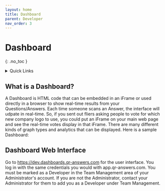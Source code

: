 ```yaml
---
layout: home
title: Dashboard
parent: Developer
nav_order: 3
---
```


<div class="sticky-gotop">
<span class="inline-icon"><i class="fa-solid fa-arrow-up"></i></span>
</div>

# Dashboard
{: .no_toc }

<div class="sticky-gotop">
<span class="inline-icon"><i class="fa-solid fa-arrow-up"></i></span>
</div>
<div class="sticky-right">
<details markdown="block">
  <summary>
    Quick Links
  </summary>
  {: .text-delta }
- Quick Links
{: toc}
</details>
</div>

## What is a Dashboard?

A Dashboard is HTML code that can be embedded in an iFrame or used directly in a browser to show real-time results from your Questions/Answers.  Each time someone scans an Answer, the interface will udpate in real-time.  So, if you sent out fliers asking people to vote for which new company logo to use, you could put an iFrame on your main web page and see the real-time votes display in that iFrame.  There are many different kinds of graph types and analytics that can be displayed.  Here is a sample Dashboard:



## Dashboard Web Interface

Go to https://dev.dashboards.qr-answers.com for the user interface.  You log in with the same credentials you would with app.qr-answers.com.   You must be marked as a Developer in the Team Management area of your Administrator's account.  If you are not the Administrator, contact your Administrator for them to add you as a Developer under Team Management.

